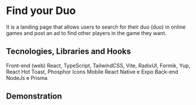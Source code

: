 # Find your Duo
It is a landing page that allows users to search for their duo (duo) in online games and post an ad to find other players in the game they want.

## Tecnologies, Libraries and Hooks

Front-end (web) 	React, TypeScript, TailwindCSS, Vite, RadixUI, Formik, Yup, React Hot Toast, Phosphor Icons
Mobile 	React Native e Expo
Back-end 	NodeJs e Prisma

## Demonstration
